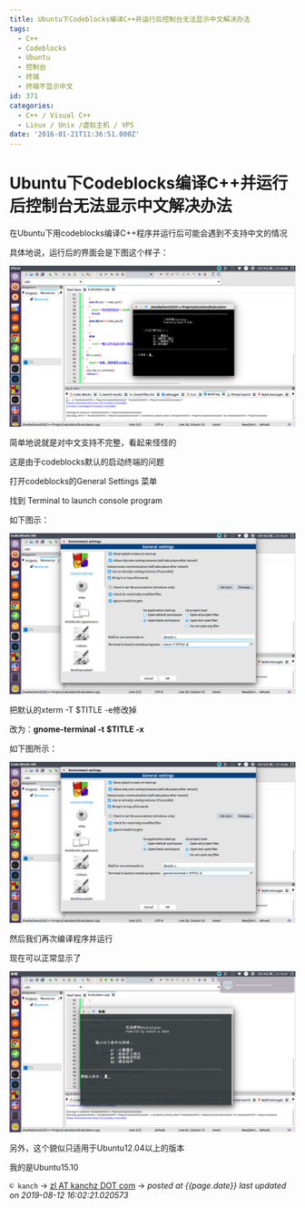 ```yaml
---
title: Ubuntu下Codeblocks编译C++并运行后控制台无法显示中文解决办法
tags:
  - C++
  - Codeblocks
  - Ubuntu
  - 控制台
  - 终端
  - 终端不显示中文
id: 371
categories:
  - C++ / Visual C++
  - Linux / Unix /虚拟主机 / VPS
date: '2016-01-21T11:36:51.000Z'
---
```


# Ubuntu下Codeblocks编译C++并运行后控制台无法显示中文解决办法

在Ubuntu下用codeblocks编译C++程序并运行后可能会遇到不支持中文的情况

具体地说，运行后的界面会是下图这个样子：

![CB\_TERMINAL\_PROBLEM \(4\)](https://raw.githubusercontent.com/ankanch/blog/master/images/wp-content/uploads/2016/01/CB_TERMINAL_PROBLEM-4.png)

简单地说就是对中文支持不完整，看起来怪怪的

这是由于codeblocks默认的启动终端的问题

打开codeblocks的General Settings 菜单

找到 Terminal to launch console program

如下图示：

![CB\_TERMINAL\_PROBLEM \(3\)](https://raw.githubusercontent.com/ankanch/blog/master/images/wp-content/uploads/2016/01/CB_TERMINAL_PROBLEM-3.png)

把默认的xterm -T $TITLE -e修改掉

改为：**gnome-terminal -t** **$TITLE -x**

如下图所示：

[![CB\_TERMINAL\_PROBLEM \(1\)](https://raw.githubusercontent.com/ankanch/blog/master/images/wp-content/uploads/2016/01/CB_TERMINAL_PROBLEM-1.png)](https://raw.githubusercontent.com/ankanch/blog/master/images/wp-content/uploads/2016/01/CB_TERMINAL_PROBLEM-1.png)

然后我们再次编译程序并运行

现在可以正常显示了

[![CB\_TERMINAL\_PROBLEM \(2\)](https://raw.githubusercontent.com/ankanch/blog/master/images/wp-content/uploads/2016/01/CB_TERMINAL_PROBLEM-2.png)](https://raw.githubusercontent.com/ankanch/blog/master/images/wp-content/uploads/2016/01/CB_TERMINAL_PROBLEM-2.png)

另外，这个貌似只适用于Ubuntu12.04以上的版本

我的是Ubuntu15.10

[ ](https://raw.githubusercontent.com/ankanch/blog/master/images/wp-content/uploads/2016/01/CB_TERMINAL_PROBLEM-3.png)





`© kanch` → [zl AT kanchz DOT com](kanchisme@gmail.com) → _posted at {{page.date}}_
_last updated on 2019-08-12 16:02:21.020573_